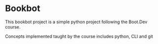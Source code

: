# Bookbot
This bookbot project is a simple python project following the Boot.Dev course.

Concepts implemented taught by the course includes python, CLI and git
